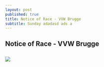 ```yaml
---
layout: post
published: true
title: Notice of Race - VVW Brugge
subtitle: Sunday adadasd ads a
---
```

## Notice of Race - VVW Brugge

##

![]({{site.baseurl}}/img/DSC_0245.jpg)
